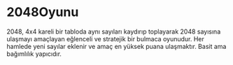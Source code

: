 # 2048Oyunu
2048, 4x4 kareli bir tabloda aynı sayıları kaydırıp toplayarak 2048 sayısına ulaşmayı amaçlayan eğlenceli ve stratejik bir bulmaca oyunudur. Her hamlede yeni sayılar eklenir ve amaç en yüksek puana ulaşmaktır. Basit ama bağımlılık yapıcıdır.
